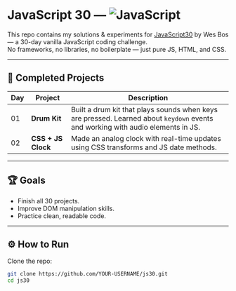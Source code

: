 # JavaScript 30 — ![JavaScript](https://img.shields.io/badge/Made%20with-JavaScript-yellow?logo=javascript)

 
This repo contains my solutions & experiments for [JavaScript30](https://javascript30.com/) by Wes Bos — a 30-day vanilla JavaScript coding challenge.  
No frameworks, no libraries, no boilerplate — just pure JS, HTML, and CSS.

---

## 📌 Completed Projects

| Day | Project       | Description |
|-----|--------------|-------------|
| 01  | **Drum Kit**  | Built a drum kit that plays sounds when keys are pressed. Learned about `keydown` events and working with audio elements in JS. |
| 02  | **CSS + JS Clock** | Made an analog clock with real-time updates using CSS transforms and JS date methods. |

---

## 🏆 Goals
- Finish all 30 projects.
- Improve DOM manipulation skills.
- Practice clean, readable code.

---

## ⚙️ How to Run
Clone the repo:
```bash
git clone https://github.com/YOUR-USERNAME/js30.git
cd js30
